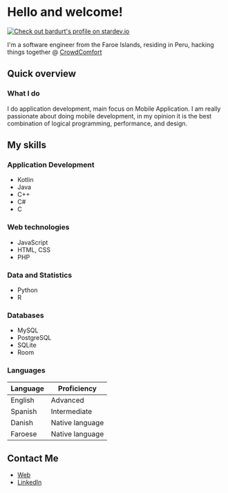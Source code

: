 # Hello and welcome!

<a href="https://stardev.io/developers/bardurt"><img alt="Check out bardurt's profile on stardev.io" src="https://stardev.io/developers/bardurt/badge/languages/country.svg" /></a>


I'm a software engineer from the Faroe Islands, residing in Peru, hacking things together @ [CrowdComfort](https://www.crowdcomfort.com/)


## Quick overview

### What I do

I do application development, main focus on Mobile Application. I am really passionate about doing mobile
development, in my opinion it is the best combination of logical programming, performance, and design.

## My skills

### Application Development

- Kotlin
- Java
- C++
- C#
- C

### Web technologies

- JavaScript
- HTML, CSS
- PHP

### Data and Statistics

-  Python
-  R

### Databases
- MySQL
- PostgreSQL
- SQLite
- Room
  

### Languages

| Language      | Proficiency      |
| ------------- | -----------------|
| English       | Advanced         |                             
| Spanish       | Intermediate     |
| Danish        | Native language  |                                                       
| Faroese       | Native language  |            

## Contact Me
- [Web](https://barthur-thomsen.web.app/)
- [LinkedIn](https://www.linkedin.com/in/barthur-thomsen/)
